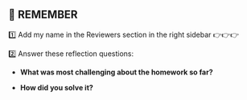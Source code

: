 ## 🚨 REMEMBER

1️⃣ Add my name in the Reviewers section in the right sidebar 👉👉👉

2️⃣ Answer these reflection questions:

  * __What was most challenging about the homework so far?__

  * __How did you solve it?__